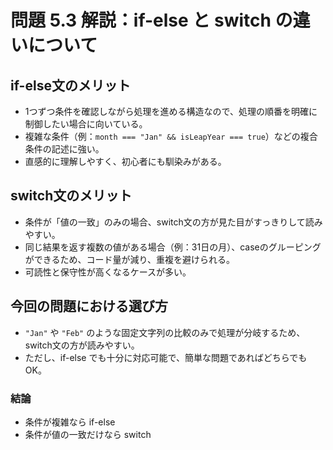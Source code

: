 # 問題 5.3 解説：if-else と switch の違いについて

## if-else文のメリット

- 1つずつ条件を確認しながら処理を進める構造なので、処理の順番を明確に制御したい場合に向いている。
- 複雑な条件（例：`month === "Jan" && isLeapYear === true`）などの複合条件の記述に強い。
- 直感的に理解しやすく、初心者にも馴染みがある。

## switch文のメリット

- 条件が「値の一致」のみの場合、switch文の方が見た目がすっきりして読みやすい。
- 同じ結果を返す複数の値がある場合（例：31日の月）、caseのグルーピングができるため、コード量が減り、重複を避けられる。
- 可読性と保守性が高くなるケースが多い。

## 今回の問題における選び方

- `"Jan"` や `"Feb"` のような固定文字列の比較のみで処理が分岐するため、switch文の方が読みやすい。
- ただし、if-else でも十分に対応可能で、簡単な問題であればどちらでもOK。

### 結論

- 条件が複雑なら if-else
- 条件が値の一致だけなら switch
